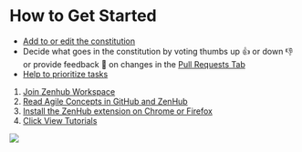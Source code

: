 # How to Get Started

* [Add to or edit the constitution](./edit-files-in-the-browser.md)
* Decide what goes in the constitution by voting thumbs up 👍 or down 👎 or provide feedback 💬 on changes in the [Pull Requests Tab](https://github.com/anonymous-dao/draft-whitepaper/pulls?q=is%3Apr+is%3Aopen+sort%3Aupdated-desc)
* [Help to prioritize tasks](./vote-on-tasks-and-sort-by-priority.md)

1. [Join Zenhub Workspace](https://app.zenhub.com/workspaces/whitepaper-61d189e356639900120527a0/board?invite=true)
2. [Read Agile Concepts in GitHub and ZenHub](https://help.zenhub.com/support/solutions/articles/43000010338-agile-concepts-in-github-and-zenhub)
3. [Install the ZenHub extension on Chrome or Firefox](https://www.zenhub.com/extension)
4. [Click View Tutorials](https://app.zenhub.com/workspaces/whitepaper-61d189e356639900120527a0/board?repos=440661078)

![](../assets/how-to/zenhub-tutorials.png)
